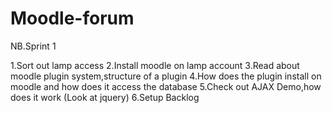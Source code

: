 # Moodle-forum
NB.Sprint 1

1.Sort out lamp access
2.Install moodle on lamp account
3.Read about moodle plugin system,structure of a plugin
4.How does the plugin install on moodle and how does it access the database
5.Check out AJAX Demo,how does it work (Look at jquery)
6.Setup Backlog

